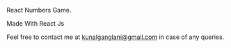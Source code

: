React Numbers Game.

Made With React Js

Feel free to contact me at kunalganglani@gmail.com in case of any queries. 
